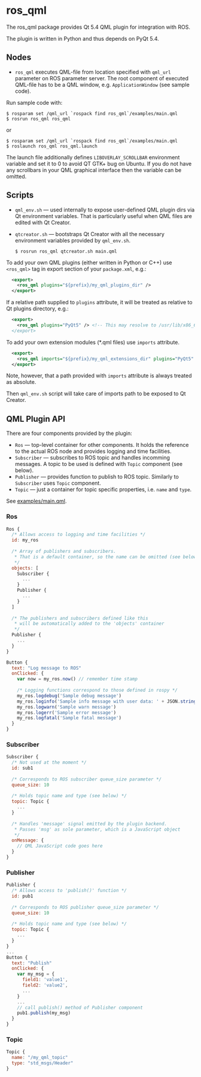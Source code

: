 # ros_qml
The ros_qml package provides Qt 5.4 QML plugin for integration with ROS.

The plugin is written in Python and thus depends on PyQt 5.4.

## Nodes

 * `ros_qml` executes QML-file from location specified with `qml_url` parameter on ROS parameter server. The root component of executed QML-file has to be a QML window, e.g. `ApplicationWindow` (see sample code).

Run sample code with:
```
$ rosparam set /qml_url `rospack find ros_qml`/examples/main.qml
$ rosrun ros_qml ros_qml
```
or
```
$ rosparam set /qml_url `rospack find ros_qml`/examples/main.qml
$ roslaunch ros_qml ros_qml.launch
```

The launch file additionally defines `LIBOVERLAY_SCROLLBAR` environment variable and set it to 0 to avoid QT GTK+ bug on Ubuntu. If you do not have any scrollbars in your QML graphical interface then the variable can be omitted.

## Scripts

 * `qml_env.sh` &mdash; used internally to expose user-defined QML plugin dirs via Qt environment variables. That is particularly useful when QML files are edited with Qt Creator.

 * `qtcreator.sh` &mdash; bootstraps Qt Creator with all the necessary environment variables provided by `qml_env.sh`.

    ```
    $ rosrun ros_qml qtcreator.sh main.qml
    ```

To add your own QML plugins (either written in Python or C++) use `<ros_qml>` tag in export section of your `package.xml`, e.g.:

```xml
  <export>
    <ros_qml plugins="${prefix}/my_qml_plugins_dir" />
  </export>
```

If a relative path supplied to `plugins` attribute, it will be treated as relative to Qt plugins directory, e.g.:

```xml
  <export>
    <ros_qml plugins="PyQt5" /> <!-- This may resolve to /usr/lib/x86_64-linux-gnu/qt5/plugins/PyQt5 --/>
  </export>
```

To add your own extension modules (*.qml files) use `imports` attribute.

```xml
  <export>
    <ros_qml imports="${prefix}/my_qml_extensions_dir" plugins="PyQt5" />
  </export>
```

Note, however, that a path provided with `imports` attribute is always treated as absolute.

Then `qml_env.sh` script will take care of imports path to be exposed to Qt Creator.

## QML Plugin API

There are four components provided by the plugin:

 * `Ros` &mdash; top-level container for other components. It holds the reference to the actual ROS node and provides logging and time facilities.
 * `Subscriber` &mdash; subscribes to ROS topic and handles incomming messages. A topic to be used is defined with `Topic` component (see below).
 * `Publisher` &mdash; provides function to publish to ROS topic. Similarly to `Subscriber` uses `Topic` component.
 * `Topic` &mdash; just a container for topic specific properties, i.e. `name` and `type`.

See [examples/main.qml](examples/main.qml).

### Ros

```qml
Ros {
  /* Allows access to logging and time facilities */
  id: my_ros
  
  /* Array of publishers and subscribers.
   * That is a default container, so the name can be omitted (see below)
   */
  objects: [
    Subscriber {
      ...
    }
    Publisher {
      ...
    }
  ]
  
  /* The publishers and subscribers defined like this
   * will be automatically added to the 'objects' container
   */
  Publisher {
    ...
  }
}

Button {
  text: "Log message to ROS"
  onClicked: {
    var now = my_ros.now() // remember time stamp
    
    /* Logging functions correspond to those defined in rospy */
    my_ros.logdebug('Sample debug message')
    my_ros.loginfo('Sample info message with user data: ' + JSON.stringify(now))
    my_ros.logwarn('Sample warn message')
    my_ros.logerr('Sample error message')
    my_ros.logfatal('Sample fatal message')
  }
}
```

### Subscriber

```qml
Subscriber {
  /* Not used at the moment */
  id: sub1
  
  /* Corresponds to ROS subscriber queue_size parameter */
  queue_size: 10
  
  /* Holds topic name and type (see below) */
  topic: Topic {
    ...
  }
  
  /* Handles 'message' signal emitted by the plugin backend. 
   * Passes 'msg' as sole parameter, which is a JavaScript object
   */
  onMessage: {
    // QML JavaScript code goes here
  }
}
```

### Publisher

```qml
Publisher {
  /* Allows access to 'publish()' function */
  id: pub1
  
  /* Corresponds to ROS publisher queue_size parameter */
  queue_size: 10
  
  /* Holds topic name and type (see below) */
  topic: Topic {
    ...
  }
}
...
Button {
  text: "Publish"
  onClicked: {
    var my_msg = {
      field1: 'value1',
      field2: 'value2',
      ...
    }
    ...
    // call publish() method of Publisher component
    pub1.publish(my_msg)
  }
}
```

### Topic

```qml
Topic {
  name: "/my_qml_topic"
  type: "std_msgs/Header"
}
```
